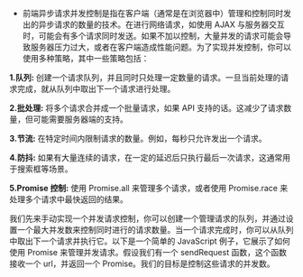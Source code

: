 - 前端异步请求并发控制是指在客户端（通常是在浏览器中）管理和控制同时发出的异步请求的数量的技术。在进行网络请求，如使用 AJAX 与服务器交互时，可能会有多个请求同时发送。如果不加以控制，大量并发的请求可能会导致服务器压力过大，或者在客户端造成性能问题。为了实现并发控制，你可以使用多种策略，其中一些策略包括：

 **1.队列:** 创建一个请求队列，并且同时只处理一定数量的请求。一旦当前处理的请求完成，就从队列中取出下一个请求进行处理。

 **2.批处理:** 将多个请求合并成一个批量请求，如果 API 支持的话。这减少了请求数量，但可能需要服务器端的支持。

 **3.节流:** 在特定时间内限制请求的数量。例如，每秒只允许发出一个请求。

 **4.防抖:** 如果有大量连续的请求，在一定的延迟后只执行最后一次请求，这通常用于搜索框等场景。

 **5.Promise 控制:** 使用 Promise.all 来管理多个请求，或者使用 Promise.race 来处理多个请求中最快返回的结果。

我们先来手动实现一个并发请求控制，你可以创建一个管理请求的队列，并通过设置一个最大并发数来控制同时进行的请求数量。当一个请求完成时，你可以从队列中取出下一个请求并执行它。以下是一个简单的 JavaScript 例子，它展示了如何使用 Promise 来管理并发请求。假设我们有一个 sendRequest 函数，这个函数接收一个 url，并返回一个 Promise。我们的目标是控制这些请求的并发数。

 